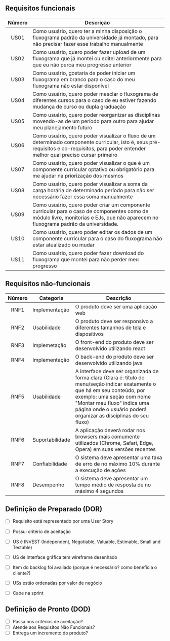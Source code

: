 ## Requisitos funcionais
| Número | Descrição                                                                                                                                                                                  |
| :----: | ------------------------------------------------------------------------------------------------------------------------------------------------------------------------------------------ |
|  US01  | Como usuário, quero ter a minha disposição o fluxograma padrão da universidade já montado, para não precisar fazer esse trabalho manualmente                                               |
|  US02  | Como usuário, quero poder fazer upload de um fluxograma que já montei ou editei anteriormente para que eu não perca meu progresso anterior                                                 |
|  US03  | Como usuário, gostaria de poder iniciar um fluxograma em branco para o caso do meu fluxograma não estar disponível                                                                         |
|  US04  | Como usuário, quero poder mesclar o fluxograma de diferentes cursos para o caso de eu estiver fazendo mudança de curso ou dupla graduação                                                  |
|  US05  | Como usuário, quero poder reorganizar as disciplinas movendo-as de um período para outro para ajudar meu planejamento futuro                                                               |
|  US06  | Como usuário, quero poder visualizar o fluxo de um determinado componente curricular, isto é, seus pré-requisitos e co-requisitos, para poder entender melhor qual preciso cursar primeiro |
|  US07  | Como usuário, quero poder visualizar o que é um componente curricular optativo ou obrigatório para me ajudar na priorização dos mesmos                                                     |
|  US08  | Como usuário, quero poder visualizar a soma da carga horária de determinado período para não ser necessário fazer essa soma manualmente                                                    |
|  US09  | Como usuário, quero poder criar um componente curricular para o caso de componentes como de módulo livre, monitorias e EJs, que não aparecem no fluxograma padrão da universidade.         |
|  US10  | Como usuário, quero poder editar os dados de um componente curricular para o caso do fluxograma não estar atualizado ou mudar                                                              |
|  US11  | Como usuário, quero poder fazer download do fluxograma que montei para não perder meu progresso                                                                                            |

## Requisitos não-funcionais
| Número | Categoria       | Descrição                                                                                                                                                                                                                                                    |
| :----: | --------------- | ------------------------------------------------------------------------------------------------------------------------------------------------------------------------------------------------------------------------------------------------------------ |
|  RNF1  | Implementação   | O produto deve ser uma aplicação web                                                                                                                                                                                                                         |
|  RNF2  | Usabilidade     | O produto deve ser responsivo a diferentes tamanhos de tela e dispositivos                                                                                                                                                                                   |
|  RNF3  | Implemetação    | O front-end do produto deve ser desenvolvido utilizando react                                                                                                                                                                                                |
|  RNF4  | Implementação   | O back-end do produto deve ser desenvolvido utilizando java                                                                                                                                                                                                  |
|  RNF5  | Usabilidade     | A interface deve ser organizada de forma clara (Clara é: título do menu/seção indicar exatamente o que há em seu conteúdo, por exemplo: uma seção com nome "Montar meu fluxo" indica uma página onde o usuário poderá organizar as disciplinas do seu fluxo) |
|  RNF6  | Suportabilidade | A aplicação deverá rodar nos browsers mais comumente utilizados (Chrome, Safari, Edge, Opera) em suas versões recentes                                                                                                                                       |
|  RNF7  | Confiabilidade  | O sistema deve apresentar uma taxa de erro de no máximo 10% durante a execução de ações                                                                                                                                                                      |
|  RNF8  | Desempenho      | O sistema deve apresentar um tempo médio de resposta de no máximo 4 segundos                                                                                                                                                                                 |


## Definição de Preparado (DOR)
- [ ] Requisito está representado por uma User Story
- [ ] Possui critério de aceitação
- [ ] US é INVEST (Independent, Negotiable, Valuable, Estimable, Small and Testable)
- [ ] US de interface gráfica tem wireframe desenhado
- [ ] Item do backlog foi avaliado (porque é necessário? como beneficia o cliente?)
- [ ] USs estão ordenadas por valor de negócio
- [ ] Cabe na sprint


## Definição de Pronto (DOD)
- [ ] Passa nos critérios de aceitação?
- [ ] Atende aos Requisitos Não Funcionais?
- [ ] Entrega um incremento do produto?
